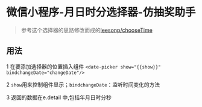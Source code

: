 # 微信小程序-月日时分选择器-仿抽奖助手

> 参考这个选择器的思路修改而成的[leesonp/chooseTime](https://github.com/leesonp/chooseTime)

## 用法
1 在要添加选择器的位置插入组件
`<date-picker show="{{show}}" bindchangeDate="changeDate"/>`

2 `show`用来控制组件显示；`bindchangeDate`：监听时间变化的方法

3 返回的数据在e.detail 中,包括年月日时分秒












